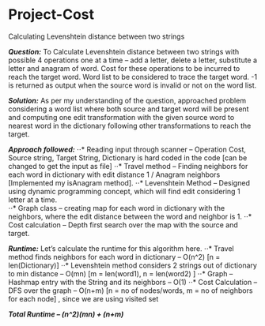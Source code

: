 # Project-Cost
Calculating Levenshtein distance between two strings

***Question:*** To Calculate Levenshtein distance between two strings with possible 4 operations one at a time – add a letter, delete a letter, substitute a letter and anagram of word. Cost for these operations to be incurred to reach the target word. Word list to be considered to trace the target word. -1 is returned as output when the source word is invalid or not on the word list.  

***Solution:*** As per my understanding of the question, approached problem considering a word list where both source and target word will be present and computing one edit transformation with the given source word to nearest word in the dictionary following other transformations to reach the target. 

***Approach followed:***
⋅⋅* Reading input through scanner – Operation Cost, Source string, Target String, Dictionary is hard coded in the code [can be changed to get the input as file] 
⋅⋅* Travel method – Finding neighbors for each word in dictionary with edit distance 1 / Anagram neighbors [Implemented my isAnagram method]. 
⋅⋅* Levenshtein Method – Designed using dynamic programming concept, which will find edit considering 1 letter at a time.  
⋅⋅* Graph class – creating map for each word in dictionary with the neighbors, where the edit distance between the word and neighbor is 1.  ⋅⋅* Cost calculation – Depth first search over the map with the source and target.  

***Runtime:***
Let’s calculate the runtime for this algorithm here. 
⋅⋅* Travel method finds neighbors for each word in dictionary – O(n^2) [n = len(Dictionary)] 
⋅⋅* Levenshtein method considers 2 strings out of dictionary to min distance – O(mn) [m = len(word1), n = len(word2) ]
⋅⋅* Graph – Hashmap entry with the String and its neighbors – O(1)
⋅⋅* Cost Calculation – DFS over the graph – O(n+m) [n = no of nodes/words, m = no of neighbors for each node] , since we are using visited set

***Total Runtime – (n^2)(mn) + (n+m)***
